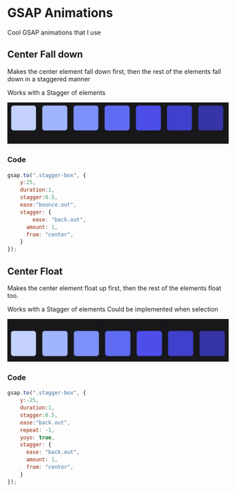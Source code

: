 # GSAP Animations
Cool GSAP animations that I use

## Center Fall down
Makes the center element fall down first, then the rest of the elements fall down in a staggered manner

Works with a Stagger of elements


![Center Fall down](src/videos/center_fall_down.gif)

### Code
```javascript
gsap.to(".stagger-box", {
    y:25,
    duration:1,
    stagger:0.5,
    ease:"bounce.out",
    stagger: {
        ease: "back.out",
      amount: 1,
      from: "center",
    }
});

```
## Center Float
Makes the center element float up first, then the rest of the elements float too.

Works with a Stagger of elements
Could be implemented when selection

![Center Fall down](src/videos/center_float.gif)

### Code
```javascript
gsap.to(".stagger-box", {
    y:-25,
    duration:1,
    stagger:0.5,
    ease:"back.out",
    repeat: -1,
    yoyo: true,
    stagger: {
      ease: "back.out",
      amount: 1,
      from: "center",
    }
});
```